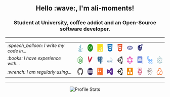 <h2 align="center">Hello :wave:, I'm ali-moments!</h2>
<h3 align="center">Student at University, coffee addict and an Open-Source software developer.</h3>

<!--
<p align="center">
    <em>(You probably know me as the guy who created <a href="https://github.com/soldier"><strong>@Slimefun</strong></a>)</em>
</p>
-->

<hr />

<table align="center">
    <tr>
        <td><em>:speech_balloon: I write my code in...</em></td>
        <td>
            <a title="Java" href="https://github.com/ali-moments?tab=repositories&language=java">
                <img alt="Java" height="24px" src="https://raw.githubusercontent.com/ali-moments/ali-moments/master/momento/icons/java.svg" />
            </a>
        </td>
        <td>
            <a title="C#" href="https://github.com/ali-moments?tab=repositories&language=c%23">
                <img alt="C Sharp" height="24px" src="https://raw.githubusercontent.com/ali-moments/ali-moments/master/momento/icons/csharp.svg" />
            </a>
        </td>
        <td>
            <a title="JavaScript" href="https://github.com/ali-moments?tab=repositories&language=javascript">
                <img alt="Java Script" height="24px" src="https://raw.githubusercontent.com/ali-moments/ali-moments/master/momento/icons/javascript.svg" />
            </a>
        </td>
        <td>
            <a title="CSS" href="https://github.com/ali-moments?tab=repositories&language=css">
                <img alt="CSS" height="24px" src="https://raw.githubusercontent.com/ali-moments/ali-moments/master/momento/icons/css3.svg" />
            </a>
        </td>
        <td>
            <a title="HTML" href="https://github.com/ali-moments?tab=repositories&language=html">
                <img alt="HTML" height="24px" src="https://raw.githubusercontent.com/ali-moments/ali-moments/master/momento/icons/html5.svg" />
            </a>
        </td>
        <td>
            <a title="PHP" href="https://github.com/ali-moments?tab=repositories&language=php">
                <img alt="PHP" height="24px" src="https://raw.githubusercontent.com/ali-moments/ali-moments/master/momento/icons/php.svg" />
            </a>
        </td>
        <td>
            <a title="Lua" href="https://github.com/ali-moments?tab=repositories&language=lua">
                <img alt="Lua" height="24px" src="https://raw.githubusercontent.com/ali-moments/ali-moments/master/momento/icons/lua.svg" />
            </a>
        </td>
        <td />
        <td />
    </tr>
    <tr>
        <td><em>:books: I have experience with...</em></td>
        <td>
            <a title="node.js" href="https://nodejs.org/">
                <img alt="Node JS" height="24px" src="https://raw.githubusercontent.com/ali-moments/ali-moments/master/momento/icons/nodejs.svg" />
            </a>
        </td>
        <td>
            <a title="Apache Maven" href="https://maven.apache.org/">
                <img alt="Maven" height="24px" src="https://raw.githubusercontent.com/ali-moments/ali-moments/master/momento/icons/maven.svg" />
            </a>
        </td>
        <td>
            <a title="Postgresql" href="https://www.postgresql.org/">
                <img alt="Postgresql" height="24px" src="https://raw.githubusercontent.com/ali-moments/ali-moments/master/momento/icons/postgresql.svg" />
            </a>
        </td>
        <td>
            <a title="MySQL" href="https://www.mysql.com/">
                <img alt="MySQL" height="24px" src="https://raw.githubusercontent.com/ali-moments/ali-moments/master/momento/icons/mysql.svg" />
            </a>
        </td>
        <td>
            <a title="Unity3D" href="https://unity.com/">
                <img alt="Unity 3D" height="24px" src="https://raw.githubusercontent.com/ali-moments/ali-moments/master/momento/icons/unity.svg" />
            </a>
        </td>
        <td>
            <a title="GraphQL" href="https://graphql.org/">
                <img alt="GraphQL" height="24px" src="https://raw.githubusercontent.com/ali-moments/ali-moments/master/momento/icons/graphql.svg" />
            </a>
        </td>
        <td>
            <a title="Discord" href="https://discord.com/">
                <img alt="Discord" height="24px" src="https://raw.githubusercontent.com/ali-moments/ali-moments/master/momento/icons/discord.svg" />
            </a>
        </td>
        <td>
            <a title="GitHub Actions" href="https://github.com/features/actions">
                <img alt="GitHub Actions" height="24px" src="https://raw.githubusercontent.com/ali-moments/ali-moments/master/momento/icons/githubactions.svg" />
            </a>
        </td>
        <td>
            <a title="ElectronJS" href="https://www.electronjs.org/">
                <img alt="ElectronJS" height="24px" src="https://raw.githubusercontent.com/ali-moments/ali-moments/master/momento/icons/electron.svg" />
            </a>
        </td>
    </tr>
    <tr>
        <td><em>:wrench: I am regularly using...</em></td>
        <td>
            <a title="GitHub" href="https://github.com/">
                <img alt="GitHub" height="24px" src="https://raw.githubusercontent.com/ali-moments/ali-moments/master/momento/icons/github.svg" />
            </a>
        </td>
        <td>
            <a title="Eclipse IDE" href="https://www.eclipse.org/">
                <img alt="Eclipse" height="24px" src="https://raw.githubusercontent.com/ali-moments/ali-moments/master/momento/icons/eclipse.svg" />
            </a>
        </td>
        <td>
            <a title="IntelliJ IDEA" href="https://www.jetbrains.com/idea/">
                <img alt="IntelliJ IDEA" height="24px" src="https://raw.githubusercontent.com/ali-moments/ali-moments/master/momento/icons/intellijidea.svg" />
            </a>
        </td>
        <td>
            <a title="Visual Studio" href="https://visualstudio.microsoft.com/">
                <img alt="Visual Studio" height="24px" src="https://raw.githubusercontent.com/ali-moments/ali-moments/master/momento/icons/visualstudio.svg" />
            </a>
        </td>
        <td>
            <a title="Unity3D" href="https://unity.com/">
                <img alt="Unity 3D" height="24px" src="https://raw.githubusercontent.com/ali-moments/ali-moments/master/momento/icons/unity.svg" />
            </a>
        </td>
        <td>
            <a title="diagrams.net" href="https://www.diagrams.net/">
                <img alt="diagrams.net" height="24px" src="https://raw.githubusercontent.com/ali-moments/ali-moments/master/momento/icons/diagrams.svg" />
            </a>
        </td>
        <td>
            <a title="Raspberry Pi" href="https://www.raspberrypi.org/">
                <img alt="Raspberry Pi" height="24px" src="https://raw.githubusercontent.com/ali-moments/ali-moments/master/momento/icons/raspberrypi.svg" />
            </a>
        </td>
        <td>
            <a title="Atom" href="https://atom.io/">
                <img alt="Atom" height="24px" src="https://raw.githubusercontent.com/ali-moments/ali-moments/master/momento/icons/atom.svg" />
            </a>
        </td>
        <td>
            <a title="Sonarcloud" href="https://sonarcloud.io/">
                <img alt="Sonarcloud" height="24px" src="https://raw.githubusercontent.com/ali-moments/ali-moments/master/momento/icons/sonarcloud.svg" />
            </a>
        </td>
    </tr>
</table>


<hr />

<p align="center">
    <img src="https://github-readme-stats.vercel.app/api?username=ali-moments&show_icons=true&hide_border=true&bg_color=35,638aff,36509e,283357&title_color=e6e6e6&text_color=f2f2f2&icon_color=eba254" alt="Profile Stats">
</p>
